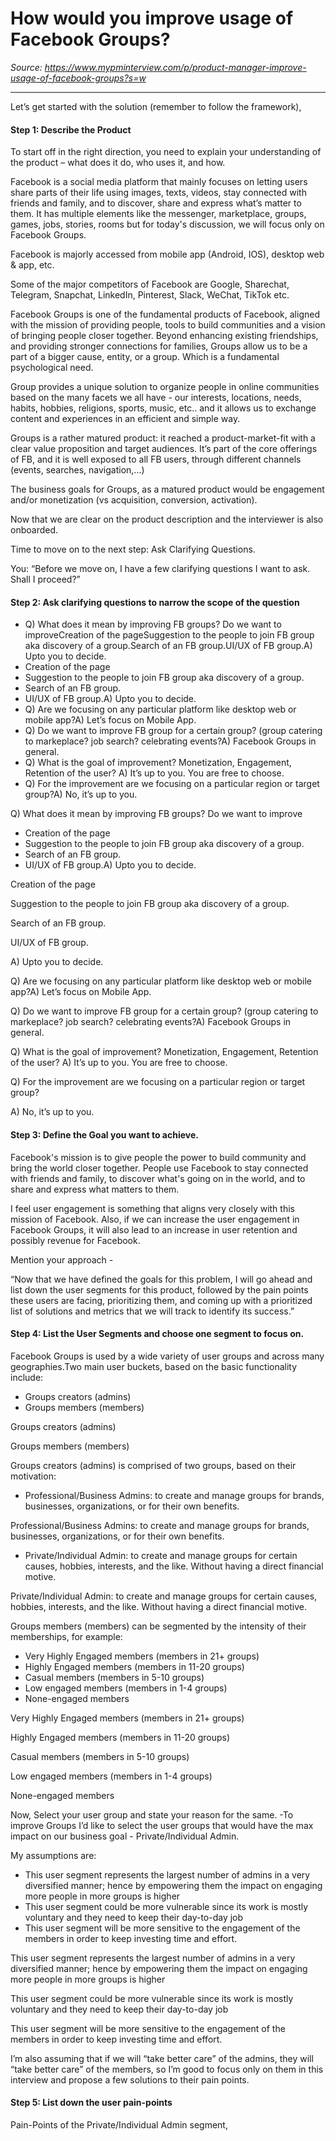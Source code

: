 # How would you improve usage of Facebook Groups?

*Source: https://www.mypminterview.com/p/product-manager-improve-usage-of-facebook-groups?s=w*

---







Let’s get started with the solution (remember to follow the framework),

#### Step 1: Describe the Product

To start off in the right direction, you need to explain your understanding of the product – what does it do, who uses it, and how.

Facebook is a social media platform that mainly focuses on letting users share parts of their life using images, texts, videos, stay connected with friends and family, and to discover, share and express what’s matter to them. It has multiple elements like the messenger, marketplace, groups, games, jobs, stories, rooms but for today's discussion, we will focus only on Facebook Groups.

Facebook is majorly accessed from mobile app (Android, IOS), desktop web & app, etc.

Some of the major competitors of Facebook are Google, Sharechat, Telegram, Snapchat, LinkedIn, Pinterest, Slack, WeChat, TikTok etc.

Facebook Groups is one of the fundamental products of Facebook, aligned with the mission of providing people, tools to build communities and a vision of bringing people closer together. Beyond enhancing existing friendships, and providing stronger connections for families, Groups allow us to be a part of a bigger cause, entity, or a group. Which is a fundamental psychological need.

Group provides a unique solution to organize people in online communities based on the many facets we all have - our interests, locations, needs, habits, hobbies, religions, sports, music, etc.. and it allows us to exchange content and experiences in an efficient and simple way.

Groups is a rather matured product: it reached a product-market-fit with a clear value proposition and target audiences. It’s part of the core offerings of FB, and it is well exposed to all FB users, through different channels (events, searches, navigation,...)

The business goals for Groups, as a matured product would be engagement and/or monetization (vs acquisition, conversion, activation).

Now that we are clear on the product description and the interviewer is also onboarded.

Time to move on to the next step: Ask Clarifying Questions.

You: “Before we move on, I have a few clarifying questions I want to ask. Shall I proceed?”



#### Step 2: Ask clarifying questions to narrow the scope of the question

* Q) What does it mean by improving FB groups? Do we want to improveCreation of the pageSuggestion to the people to join FB group aka discovery of a group.Search of an FB group.UI/UX of FB group.A) Upto you to decide.
* Creation of the page
* Suggestion to the people to join FB group aka discovery of a group.
* Search of an FB group.
* UI/UX of FB group.A) Upto you to decide.
* Q) Are we focusing on any particular platform like desktop web or mobile app?A) Let’s focus on Mobile App.
* Q) Do we want to improve FB group for a certain group? (group catering to markeplace? job search? celebrating events?A) Facebook Groups in general.
* Q) What is the goal of improvement? Monetization, Engagement, Retention of the user? A) It’s up to you. You are free to choose.
* Q) For the improvement are we focusing on a particular region or target group?A) No, it’s up to you.

Q) What does it mean by improving FB groups? Do we want to improve

* Creation of the page
* Suggestion to the people to join FB group aka discovery of a group.
* Search of an FB group.
* UI/UX of FB group.A) Upto you to decide.

Creation of the page

Suggestion to the people to join FB group aka discovery of a group.

Search of an FB group.

UI/UX of FB group.

A) Upto you to decide.

Q) Are we focusing on any particular platform like desktop web or mobile app?A) Let’s focus on Mobile App.

Q) Do we want to improve FB group for a certain group? (group catering to markeplace? job search? celebrating events?A) Facebook Groups in general.

Q) What is the goal of improvement? Monetization, Engagement, Retention of the user? A) It’s up to you. You are free to choose.

Q) For the improvement are we focusing on a particular region or target group?

A) No, it’s up to you.

#### Step 3: Define the Goal you want to achieve.

Facebook's mission is to give people the power to build community and bring the world closer together. People use Facebook to stay connected with friends and family, to discover what's going on in the world, and to share and express what matters to them.

I feel user engagement is something that aligns very closely with this mission of Facebook. Also, if we can increase the user engagement in Facebook Groups, it will also lead to an increase in user retention and possibly revenue for Facebook.

Mention your approach -

“Now that we have defined the goals for this problem, I will go ahead and list down the user segments for this product, followed by the pain points these users are facing, prioritizing them, and coming up with a prioritized list of solutions and metrics that we will track to identify its success.”

#### Step 4: List the User Segments and choose one segment to focus on.

Facebook Groups is used by a wide variety of user groups and across many geographies.Two main user buckets, based on the basic functionality include:

* Groups creators (admins)
* Groups members (members)

Groups creators (admins)

Groups members (members)

Groups creators (admins) is comprised of two groups, based on their motivation:

* Professional/Business Admins: to create and manage groups for brands, businesses, organizations, or for their own benefits.

Professional/Business Admins: to create and manage groups for brands, businesses, organizations, or for their own benefits.

* Private/Individual Admin: to create and manage groups for certain causes, hobbies, interests, and the like. Without having a direct financial motive.

Private/Individual Admin: to create and manage groups for certain causes, hobbies, interests, and the like. Without having a direct financial motive.

Groups members (members) can be segmented by the intensity of their memberships, for example:

* Very Highly Engaged members (members in 21+ groups)
* Highly Engaged members (members in 11-20 groups)
* Casual members (members in 5-10 groups)
* Low engaged members (members in 1-4 groups)
* None-engaged members

Very Highly Engaged members (members in 21+ groups)

Highly Engaged members (members in 11-20 groups)

Casual members (members in 5-10 groups)

Low engaged members (members in 1-4 groups)

None-engaged members

Now, Select your user group and state your reason for the same. -To improve Groups I’d like to select the user groups that would have the max impact on our business goal - Private/Individual Admin.

My assumptions are:

* This user segment represents the largest number of admins in a very diversified manner; hence by empowering them the impact on engaging more people in more groups is higher
* This user segment could be more vulnerable since its work is mostly voluntary and they need to keep their day-to-day job
* This user segment will be more sensitive to the engagement of the members in order to keep investing time and effort.

This user segment represents the largest number of admins in a very diversified manner; hence by empowering them the impact on engaging more people in more groups is higher

This user segment could be more vulnerable since its work is mostly voluntary and they need to keep their day-to-day job

This user segment will be more sensitive to the engagement of the members in order to keep investing time and effort.

I’m also assuming that if we will “take better care” of the admins, they will “take better care” of the members, so I’m good to focus only on them in this interview and propose a few solutions to their pain points.



#### Step 5: List down the user pain-points

Pain-Points of the Private/Individual Admin segment,

